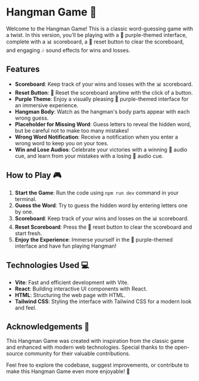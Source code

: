 # Hangman Game 🎩

Welcome to the Hangman Game! This is a classic word-guessing game with a twist. In this version, you'll be playing with a 💜 purple-themed interface, complete with a 📊 scoreboard, a 🔄 reset button to clear the scoreboard, and engaging 🎶 sound effects for wins and losses.

## Features

- **Scoreboard**: Keep track of your wins and losses with the 📊 scoreboard.
- **Reset Button**: 🔄 Reset the scoreboard anytime with the click of a button.
- **Purple Theme**: Enjoy a visually pleasing 💜 purple-themed interface for an immersive experience.
- **Hangman Body**: Watch as the hangman's body parts appear with each wrong guess.
- **Placeholder for Missing Word**: Guess letters to reveal the hidden word, but be careful not to make too many mistakes!
- **Wrong Word Notification**: Receive a notification when you enter a wrong word to keep you on your toes.
- **Win and Lose Audios**: Celebrate your victories with a winning 🎉 audio cue, and learn from your mistakes with a losing 🚫 audio cue.

## How to Play 🎮

1. **Start the Game**: Run the code using `npm run dev` command in your terminal.
2. **Guess the Word**: Try to guess the hidden word by entering letters one by one.
3. **Scoreboard**: Keep track of your wins and losses on the 📊 scoreboard.
4. **Reset Scoreboard**: Press the 🔄 reset button to clear the scoreboard and start fresh.
5. **Enjoy the Experience**: Immerse yourself in the 💜 purple-themed interface and have fun playing Hangman!

## Technologies Used 💻

- **Vite**: Fast and efficient development with Vite.
- **React**: Building interactive UI components with React.
- **HTML**: Structuring the web page with HTML.
- **Tailwind CSS**: Styling the interface with Tailwind CSS for a modern look and feel.

## Acknowledgements 🙏

This Hangman Game was created with inspiration from the classic game and enhanced with modern web technologies. Special thanks to the open-source community for their valuable contributions.

Feel free to explore the codebase, suggest improvements, or contribute to make this Hangman Game even more enjoyable! 🚀
